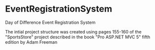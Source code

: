 # EventRegistrationSystem
Day of Difference Event Registration System

The intial project structure was created using pages 155-160 of the "SportsStore" project described in the book "Pro ASP.NET MVC 5" fifth edition by Adam Freeman
